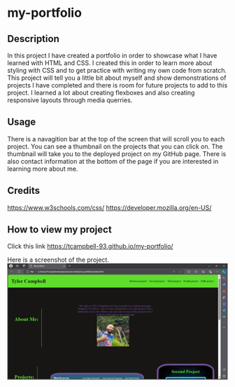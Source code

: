 # my-portfolio

## Description

In this project I have created a portfolio in order to showcase what I have learned with HTML and CSS. 
I created this in order to learn more about styling with CSS and to get practice with writing my own code from scratch. 
This project will tell you a little bit about myself and show demonstrations of projects I have completed and there is room for future projects to add to this project.
I learned a lot about creating flexboxes and also creating responsive layouts through media querries.

## Usage

There is a navagition bar at the top of the screen that will scroll you to each project. You can see a thumbnail on the projects that you can click on. The thumbnail will take you to the deployed project on my GitHub page. There is also contact information at the bottom of the page if you are interested in learning more about me. 

## Credits

https://www.w3schools.com/css/
https://developer.mozilla.org/en-US/

## How to view my project

Click this link https://tcampbell-93.github.io/my-portfolio/

Here is a screenshot of the project.
![Alt text](assets/images/portfolio.png)